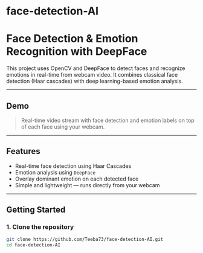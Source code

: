 # face-detection-AI
# Face Detection & Emotion Recognition with DeepFace 

This project uses OpenCV and DeepFace to detect faces and recognize emotions in real-time from webcam video. It combines classical face detection (Haar cascades) with deep learning-based emotion analysis.

---

## Demo

> Real-time video stream with face detection and emotion labels on top of each face using your webcam.

---

## Features

- Real-time face detection using Haar Cascades
- Emotion analysis using `DeepFace`
- Overlay dominant emotion on each detected face
- Simple and lightweight — runs directly from your webcam

---

## Getting Started

### 1. Clone the repository

```bash
git clone https://github.com/Teeba73/face-detection-AI.git
cd face-detection-AI

